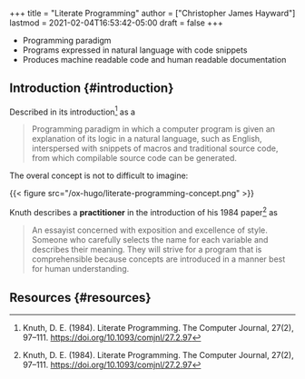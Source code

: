+++
title = "Literate Programming"
author = ["Christopher James Hayward"]
lastmod = 2021-02-04T16:53:42-05:00
draft = false
+++

-   Programming paradigm
-   Programs expressed in natural language with code snippets
-   Produces machine readable code and human readable documentation


## Introduction {#introduction}

Described in its introduction[^fn:1] as a

> Programming paradigm in which a computer program is given an explanation of its logic in a natural language, such as English, interspersed with snippets of macros and traditional source code, from which compilable source code can be generated.

The overal concept is not to difficult to imagine:

{{< figure src="/ox-hugo/literate-programming-concept.png" >}}

Knuth describes a **practitioner** in the introduction of his 1984 paper[^fn:1] as

> An essayist concerned with exposition and excellence of style. Someone who carefully selects the name for each variable and describes their meaning. They will strive for a program that is comprehensible because concepts are introduced in a manner best for human understanding.


## Resources {#resources}

[^fn:1]: Knuth, D. E. (1984). Literate Programming. The Computer Journal, 27(2), 97–111. <https://doi.org/10.1093/comjnl/27.2.97>
